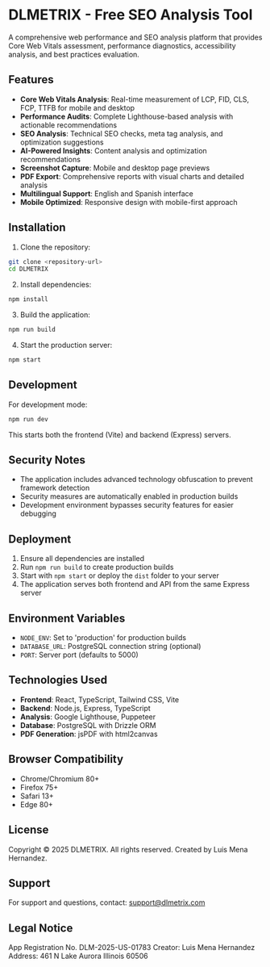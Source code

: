 # DLMETRIX - Free SEO Analysis Tool

A comprehensive web performance and SEO analysis platform that provides Core Web Vitals assessment, performance diagnostics, accessibility analysis, and best practices evaluation.

## Features

- **Core Web Vitals Analysis**: Real-time measurement of LCP, FID, CLS, FCP, TTFB for mobile and desktop
- **Performance Audits**: Complete Lighthouse-based analysis with actionable recommendations
- **SEO Analysis**: Technical SEO checks, meta tag analysis, and optimization suggestions
- **AI-Powered Insights**: Content analysis and optimization recommendations
- **Screenshot Capture**: Mobile and desktop page previews
- **PDF Export**: Comprehensive reports with visual charts and detailed analysis
- **Multilingual Support**: English and Spanish interface
- **Mobile Optimized**: Responsive design with mobile-first approach

## Installation

1. Clone the repository:
```bash
git clone <repository-url>
cd DLMETRIX
```

2. Install dependencies:
```bash
npm install
```

3. Build the application:
```bash
npm run build
```

4. Start the production server:
```bash
npm start
```

## Development

For development mode:
```bash
npm run dev
```

This starts both the frontend (Vite) and backend (Express) servers.

## Security Notes

- The application includes advanced technology obfuscation to prevent framework detection
- Security measures are automatically enabled in production builds
- Development environment bypasses security features for easier debugging

## Deployment

1. Ensure all dependencies are installed
2. Run `npm run build` to create production builds
3. Start with `npm start` or deploy the `dist` folder to your server
4. The application serves both frontend and API from the same Express server

## Environment Variables

- `NODE_ENV`: Set to 'production' for production builds
- `DATABASE_URL`: PostgreSQL connection string (optional)
- `PORT`: Server port (defaults to 5000)

## Technologies Used

- **Frontend**: React, TypeScript, Tailwind CSS, Vite
- **Backend**: Node.js, Express, TypeScript
- **Analysis**: Google Lighthouse, Puppeteer
- **Database**: PostgreSQL with Drizzle ORM
- **PDF Generation**: jsPDF with html2canvas

## Browser Compatibility

- Chrome/Chromium 80+
- Firefox 75+
- Safari 13+
- Edge 80+

## License

Copyright © 2025 DLMETRIX. All rights reserved.
Created by Luis Mena Hernandez.

## Support

For support and questions, contact: support@dlmetrix.com

## Legal Notice

App Registration No. DLM-2025-US-01783
Creator: Luis Mena Hernandez
Address: 461 N Lake Aurora Illinois 60506